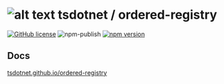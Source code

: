 # ![alt text](https://avatars1.githubusercontent.com/u/64487547?s=30 "tsdotnet") tsdotnet / ordered-registry

[![GitHub license](https://img.shields.io/badge/license-MIT-blue.svg?style=flat-square)](https://github.com/tsdotnet/ordered-registry/blob/master/LICENSE)
![npm-publish](https://github.com/tsdotnet/ordered-registry/workflows/npm-publish/badge.svg)
[![npm version](https://img.shields.io/npm/v/@tsdotnet/ordered-registry.svg?style=flat-square)](https://www.npmjs.com/package/@tsdotnet/ordered-registry)



## Docs

[tsdotnet.github.io/ordered-registry](https://tsdotnet.github.io/ordered-registry/)
